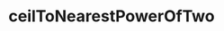 # ceilToNearestPowerOfTwo

<!-- TODO-START
TODO: Fill short description here.

## Type signature

TODO: Fill type signature down below.

```
any ⇒ any
```

## Examples

TODO: List at least one example down below.

```javascript
ceilToNearestPowerOfTwo(); // ⇒ TODO
```

## Questions

TODO: List questions that may this function answers.
TODO-END -->
